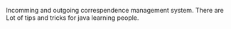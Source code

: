 Incomming and outgoing correspendence management system. There are Lot of tips and tricks for java learning people.
